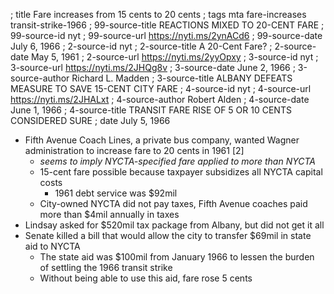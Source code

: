 ; title Fare increases from 15 cents to 20 cents
; tags mta fare-increases transit-strike-1966
; 99-source-title REACTIONS MIXED TO 20-CENT FARE
; 99-source-id nyt
; 99-source-url https://nyti.ms/2ynACd6
; 99-source-date July 6, 1966
; 2-source-id nyt
; 2-source-title A 20-Cent Fare?
; 2-source-date May 5, 1961
; 2-source-url https://nyti.ms/2yyOpxy
; 3-source-id nyt
; 3-source-url https://nyti.ms/2JHQg8v
; 3-source-date June 2, 1966
; 3-source-author Richard L. Madden
; 3-source-title ALBANY DEFEATS MEASURE TO SAVE 15-CENT CITY FARE
; 4-source-id nyt
; 4-source-url https://nyti.ms/2JHALxt
; 4-source-author Robert Alden
; 4-source-date June 1, 1966
; 4-source-title TRANSIT FARE RISE OF 5 OR 10 CENTS CONSIDERED SURE
; date July 5, 1966

- Fifth Avenue Coach Lines, a private bus company, wanted Wagner administration to increase fare to 20 cents in 1961 [2]
  - *seems to imply NYCTA-specified fare applied to more than NYCTA*
  - 15-cent fare possible because taxpayer subsidizes all NYCTA capital costs
    - 1961 debt service was $92mil
  - City-owned NYCTA did not pay taxes, Fifth Avenue coaches paid more than $4mil annually in taxes
- Lindsay asked for $520mil tax package from Albany, but did not get it all
- Senate killed a bill that would allow the city to transfer $69mil in state aid to NYCTA
  - The state aid was $100mil from January 1966 to lessen the burden of settling the 1966 transit strike
  - Without being able to use this aid, fare rose 5 cents
